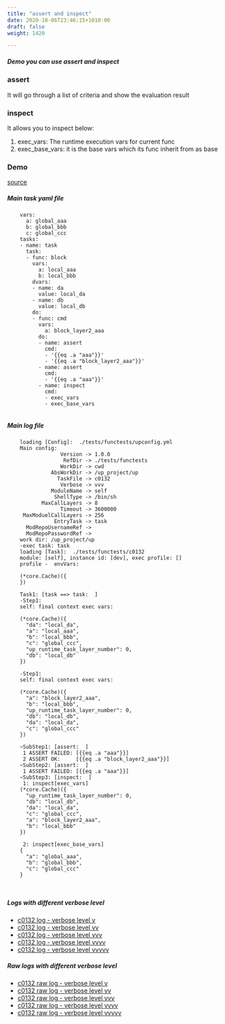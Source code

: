 ```yaml
---
title: "assert and inspect"
date: 2020-10-06T23:46:15+1010:00
draft: false
weight: 1420

---
```


##### Demo you can use assert and inspect


### assert


It will go through a list of criteria and show the evaluation result











### inspect


It allows you to inspect below:

1. exec_vars: The runtime execution vars for current func
2. exec_base_vars: it is the base vars which its func inherit from as base











### Demo








[source](https://github.com/upcmd/up/blob/master/tests/functests/c0132.yml)

##### Main task yaml file
```
    vars:
      a: global_aaa
      b: global_bbb
      c: global_ccc
    tasks:
    - name: task
      task:
      - func: block
        vars:
          a: local_aaa
          b: local_bbb
        dvars:
        - name: da
          value: local_da
        - name: db
          value: local_db
        do:
        - func: cmd
          vars:
            a: block_layer2_aaa
          do:
          - name: assert
            cmd:
            - '{{eq .a "aaa"}}'
            - '{{eq .a "block_layer2_aaa"}}'
          - name: assert
            cmd:
            - '{{eq .a "aaa"}}'
          - name: inspect
            cmd:
            - exec_vars
            - exec_base_vars
    
```
##### Main log file
```
    loading [Config]:  ./tests/functests/upconfig.yml
    Main config:
                 Version -> 1.0.0
                  RefDir -> ./tests/functests
                 WorkDir -> cwd
              AbsWorkDir -> /up_project/up
                TaskFile -> c0132
                 Verbose -> vvv
              ModuleName -> self
               ShellType -> /bin/sh
           MaxCallLayers -> 8
                 Timeout -> 3600000
     MaxModuelCallLayers -> 256
               EntryTask -> task
      ModRepoUsernameRef -> 
      ModRepoPasswordRef -> 
    work dir: /up_project/up
    -exec task: task
    loading [Task]:  ./tests/functests/c0132
    module: [self], instance id: [dev], exec profile: []
    profile -  envVars:
    
    (*core.Cache)({
    })
    
    Task1: [task ==> task:  ]
    -Step1:
    self: final context exec vars:
    
    (*core.Cache)({
      "da": "local_da",
      "a": "local_aaa",
      "b": "local_bbb",
      "c": "global_ccc",
      "up_runtime_task_layer_number": 0,
      "db": "local_db"
    })
    
    -Step1:
    self: final context exec vars:
    
    (*core.Cache)({
      "a": "block_layer2_aaa",
      "b": "local_bbb",
      "up_runtime_task_layer_number": 0,
      "db": "local_db",
      "da": "local_da",
      "c": "global_ccc"
    })
    
    ~SubStep1: [assert:  ]
     1 ASSERT FAILED: [{{eq .a "aaa"}}]
     2 ASSERT OK:     [{{eq .a "block_layer2_aaa"}}]
    ~SubStep2: [assert:  ]
     1 ASSERT FAILED: [{{eq .a "aaa"}}]
    ~SubStep3: [inspect:  ]
     1: inspect[exec_vars]
    (*core.Cache)({
      "up_runtime_task_layer_number": 0,
      "db": "local_db",
      "da": "local_da",
      "c": "global_ccc",
      "a": "block_layer2_aaa",
      "b": "local_bbb"
    })
    
     2: inspect[exec_base_vars]
    {
      "a": "global_aaa",
      "b": "global_bbb",
      "c": "global_ccc"
    }
    
    
```


##### Logs with different verbose level
* [c0132 log - verbose level v](../../logs/c0132_v)
* [c0132 log - verbose level vv](../../logs/c0132_vv)
* [c0132 log - verbose level vvv](../../logs/c0132_vvvv)
* [c0132 log - verbose level vvvv](../../logs/c0132_vvvv)
* [c0132 log - verbose level vvvvv](../../logs/c0132_vvvvv)

##### Raw logs with different verbose level
* [c0132 raw log - verbose level v](../../reflogs/c0132_v.log)
* [c0132 raw log - verbose level vv](../../reflogs/c0132_vv.log)
* [c0132 raw log - verbose level vvv](../../reflogs/c0132_vvv.log)
* [c0132 raw log - verbose level vvvv](../../reflogs/c0132_vvvv.log)
* [c0132 raw log - verbose level vvvvv](../../reflogs/c0132_vvvvv.log)







